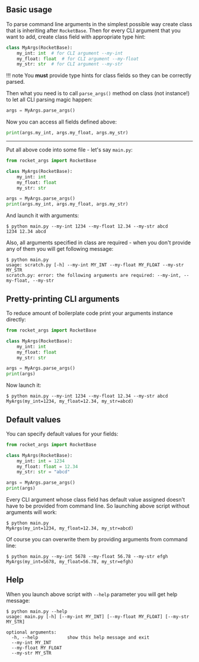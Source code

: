 ## Basic usage

To parse command line arguments in the simplest possible way create class that is inheriting after `RocketBase`. Then
for every CLI argument that you want to add, create class field with appropriate type hint:
```python
class MyArgs(RocketBase):
    my_int: int  # for CLI argument --my-int
    my_float: float  # for CLI argument --my-float
    my_str: str  # for CLI argument --my-str
```

!!! note
    You **must** provide type hints for class fields so they can be correctly parsed.

Then what you need is to call `parse_args()` method on class (not instance!) to let all CLI parsing magic happen:
```python
args = MyArgs.parse_args()
```

Now you can access all fields defined above:
```python
print(args.my_int, args.my_float, args.my_str)
```

---

Put all above code into some file - let's say `main.py`:
```python
from rocket_args import RocketBase

class MyArgs(RocketBase):
    my_int: int
    my_float: float
    my_str: str

args = MyArgs.parse_args()
print(args.my_int, args.my_float, args.my_str)
```

And launch it with arguments:
```
$ python main.py --my-int 1234 --my-float 12.34 --my-str abcd
1234 12.34 abcd
```

Also, all arguments specified in class are required - when you don't provide any of them you will get following message:
```
$ python main.py
usage: scratch.py [-h] --my-int MY_INT --my-float MY_FLOAT --my-str MY_STR
scratch.py: error: the following arguments are required: --my-int, --my-float, --my-str
```

## Pretty-printing CLI arguments

To reduce amount of boilerplate code print your arguments instance directly:
```python
from rocket_args import RocketBase

class MyArgs(RocketBase):
    my_int: int
    my_float: float
    my_str: str

args = MyArgs.parse_args()
print(args)
```

Now launch it:
```
$ python main.py --my-int 1234 --my-float 12.34 --my-str abcd
MyArgs(my_int=1234, my_float=12.34, my_str=abcd)
```

## Default values

You can specify default values for your fields:
```python
from rocket_args import RocketBase

class MyArgs(RocketBase):
    my_int: int = 1234
    my_float: float = 12.34
    my_str: str = "abcd"

args = MyArgs.parse_args()
print(args)
```

Every CLI argument whose class field has default value assigned doesn't have to be provided from command line. So
launching above script without arguments will work:
```
$ python main.py
MyArgs(my_int=1234, my_float=12.34, my_str=abcd)
```

Of course you can overwrite them by providing arguments from command line:
```
$ python main.py --my-int 5678 --my-float 56.78 --my-str efgh
MyArgs(my_int=5678, my_float=56.78, my_str=efgh)
```

## Help

When you launch above script with `--help` parameter you will get help message:
```
$ python main.py --help
usage: main.py [-h] [--my-int MY_INT] [--my-float MY_FLOAT] [--my-str MY_STR]

optional arguments:
  -h, --help           show this help message and exit
  --my-int MY_INT
  --my-float MY_FLOAT
  --my-str MY_STR
```
